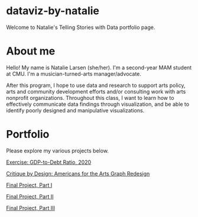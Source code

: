 # dataviz-by-natalie
Welcome to Natalie's Telling Stories with Data portfolio page.

# About me
Hello! My name is Natalie Larsen (she/her). I'm a second-year MAM student at CMU. I'm a musician-turned-arts manager/advocate. 


After this program, I hope to use data and research to support arts policy, arts and community development efforts and/or consulting work with arts nonprofit organizations. Throughout this class, I want to learn how to effectively communicate data findings through visualization, and be able to identify poorly designed and manipulative visualizations.

# Portfolio

Please explore my various projects below. 

[Exercise: GDP-to-Debt Ratio, 2020](https://nmlarsen.github.io/dataviz-by-natalie/dataviz2.html)

[Critique by Design: Americans for the Arts Graph Redesign ](https://nmlarsen.github.io/dataviz-by-natalie/critique-by-design.html)

[Final Project, Part I](https://nmlarsen.github.io/dataviz-by-natalie/final_part_1_larsen.html)

[Final Project, Part II](https://nmlarsen.github.io/dataviz-by-natalie/final_part_2_larsen.html)

[Final Project, Part III](https://nmlarsen.github.io/dataviz-by-natalie/final_part_3_larsen.html)

<script src="https://carnegiemellon.shorthandstories.com/a-case-for-steam-education/embed.js"></script>
